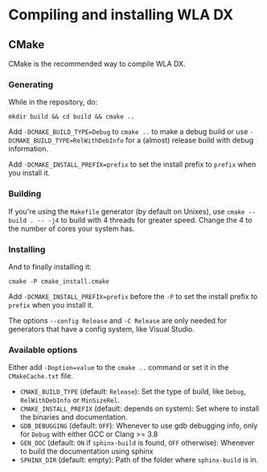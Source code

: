 Compiling and installing WLA DX
===============================

CMake
-----

CMake is the recommended way to compile WLA DX.

### Generating

While in the repository, do:

    mkdir build && cd build && cmake ..

Add `-DCMAKE_BUILD_TYPE=Debug` to `cmake ..` to make a debug build or use
`-DCMAKE_BUILD_TYPE=RelWithDebInfo` for a (almost) release build with debug
information.

Add `-DCMAKE_INSTALL_PREFIX=prefix` to set the install prefix to `prefix` when you
install it.

### Building

If you're using the `Makefile` generator (by default on Unixes), use
`cmake --build . -- -j4` to build with 4 threads for greater speed. Change the
4 to the number of cores your system has.

### Installing

And to finally installing it:

    cmake -P cmake_install.cmake

Add `-DCMAKE_INSTALL_PREFIX=prefix` before the `-P` to set the install prefix
to `prefix` when you install it.

The options `--config Release` and `-C Release` are only needed for generators
that have a config system, like Visual Studio.

### Available options

Either add `-Doption=value` to the `cmake ..` command or set it in the
`CMakeCache.txt` file.

* `CMAKE_BUILD_TYPE` (default: `Release`): Set the type of build, like `Debug`,
    `RelWithDebInfo` or `MinSizeRel`.
* `CMAKE_INSTALL_PREFIX` (default: depends on system): Set where to install
   the binaries and documentation.
* `GDB_DEBUGGING` (default: `OFF`): Whenever to use gdb debugging info, only
    for `Debug` with either GCC or Clang >= 3.8
* `GEN_DOC` (default: `ON` if `sphinx-build` is found, `OFF` otherwise):
    Whenever to build the documentation using sphinx
* `SPHINX_DIR` (default: empty): Path of the folder where `sphinx-build` is in.

